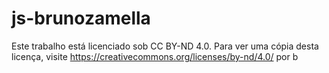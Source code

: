 # js-brunozamella

Este trabalho está licenciado sob CC BY-ND 4.0. Para ver uma cópia desta licença, visite https://creativecommons.org/licenses/by-nd/4.0/ por b
